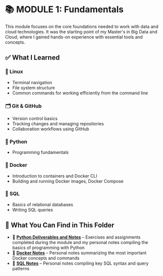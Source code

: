 # 📚 MODULE 1: Fundamentals

This module focuses on the core foundations needed to work with data and cloud technologies. It was the starting point of my Master's in Big Data and Cloud, where I gained hands-on experience with essential tools and concepts.


## ✅ What I Learned

### 🐧 Linux  
- Terminal navigation  
- File system structure  
- Common commands for working efficiently from the command line

### 🗂️ Git & GitHub  
- Version control basics  
- Tracking changes and managing repositories  
- Collaboration workflows using GitHub

### 🐍 Python  
- Programming fundamentals

### 🐳 Docker  
- Introduction to containers and Docker CLI  
- Building and running Docker images, Docker Compose

### 🧠 SQL  
- Basics of relational databases  
- Writing SQL queries

## 📂 What You Can Find in This Folder

- 🐍 [**Python Deliverables and Notes**](PYTHON) – Exercises and assignments completed during the module and my personal notes compiling the basics of programming with Python
- 🐳 [**Docker Notes**](DOCKER/Notes) – Personal notes summarizing the most important Docker concepts and commands  
- 🧠 [**SQL Notes**](SQL/Notes) – Personal notes compiling key SQL syntax and query patterns
